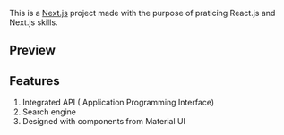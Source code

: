 This is a [Next.js](https://nextjs.org/) project made with the purpose of praticing React.js and Next.js skills.

## Preview


## Features 

1. Integrated API ( Application Programming Interface) 
2. Search engine
3. Designed with components from Material UI
